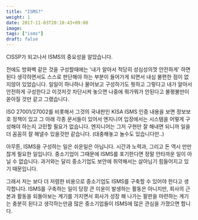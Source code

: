```yaml
---
title: "ISMS?"
weight: 1
date: 2017-11-03T20:10:43+09:00
image: 
tags: ["isms"]
draft: false 
---
```

CISSP가 되고나서 ISMS의 중요성을 알았습니다.

<!--more-->

전에도 방화벽 같은 것을 구성할때에는 '내가 알아서 적당히 성심성의껏 안전하게' 하면된다 생각하면서도 스스로 판단해야 하는 부분이 들어가게 되면서 내심 불편한 점이 없지않아 있었습니다. 일일이 하나하나 물어보고 구성하기도 뭣하고 그렇다고 내가 알아서 안전하게 구성한다고 이것저것 차단시켜 놓으면 나중에 뭐가뭐가 안된다고 불평불만이 쏟아질 것만 같고 그랬습니다.

ISO 27001/27002를 비롯해서 그것의 국내판인 KISA ISMS 인증 내용을 보면 정보보호 정책이 있고 그 아래 각종 문서들이 있어서 엔지니어 입장에서는 시스템을 어떻게 구성해야 하는지 고민할 필요가 없습니다. 엔지니어는 그저 구현만 잘 해내면 되니까 일을 더 꼼꼼히 잘 해낼수 있을것만 같습니다. (대충해놓고 놀수도 있습니다만..)

아무튼, ISMS을 구성하는 일은 쉬운일은 아닙니다. 시간과 노력과, 그리고 돈 역시 만만찮게 필요한 일입니다. 중소기업이 그때문에 ISMS를 포기한다면 정말 안타까운 일이 아닐 수 없습니다. 과거와는 달리 중소기업도 보안에 취약해서는 살아님기 힘들어지고 있기 때문입니다.

그래서 저는 보다 더 저렴한 비용으로 중소기업도 ISMS를 구축할 수 있어야 한다고 생각합니다. ISMS를 구축하는 일이 당장 큰 이윤이 발생하는 활동은 아니지만, 회사의 근본과 활동을 되돌아보는 계기를 가지면서 회사가 성장 해 나가는 팔판을 마련하는 계기는 충분히 된다고 생각하는만큼 많은 중소기업들이 ISMS에 많은 관심을 가졌으면 합니다.
